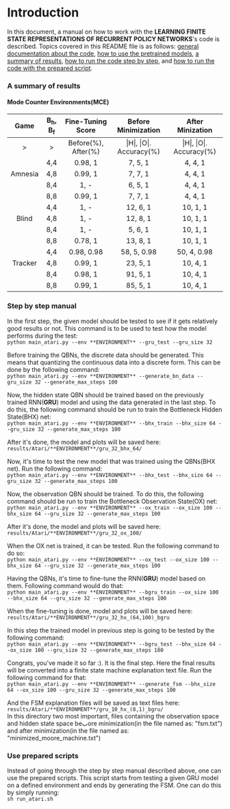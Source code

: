 # Introduction
In this document, a manual on how to work with the **LEARNING FINITE STATE REPRESENTATIONS OF RECURRENT POLICY NETWORKS**'s code is described.
Topics covered in this README file is as follows: [general documentation about the code](), [how to use the pretrained models](), [a summary of results](), [how to run the code step by step](#step-by-step-manual), and [how to run the code with the prepared script](#use-prepared-scripts).

### A summary of results
#### Mode Counter Environments(MCE)

|   Game	|   B<sub>h</sub>, B<sub>f</sub>    |   Fine-Tuning Score |  Before Minimization	|   After Minization    |
|:---------:|:---------------------------------:|:-------------------:|:-----------------------:|:---------------------:|
|   >       | >                                 |  Before(%), After(%)|&#124;H&#124;, &#124;O&#124;. Accuracy(%)| &#124;H&#124;, &#124;O&#124;. Accuracy(%)|
|   	|   4,4	|  0.98, 1 |    7, 5, 1 |  4, 4, 1 	|
|   Amnesia	|   4,8	|  0.99, 1 	|   7, 7, 1	|  4, 4, 1 	|
|   	|   8,4	|   1, -	|   6, 5, 1	|  4, 4, 1 	|
|   	|   8,8	|   0.99, 1	|   7, 7, 1	|  4, 4, 1 	|
|   	|   4,4	|  1, - 	|   12, 6, 1|  10, 1, 1	|
|   Blind	|   4,8	|  1, - 	|   12, 8, 1|  10, 1, 1	|
|   	|   8,4	|  1, - 	|   5, 6, 1|   10, 1, 1	|
|   	|   8,8	|  0.78, 1 	|   13, 8, 1|  10, 1, 1	|
|   	|   4,4	|  0.98, 0.98 	|   58, 5, 0.98|  50, 4, 0.98|
|   Tracker	|   4,8	|  0.99, 1 	|   23, 5, 1|   10, 4, 1|
|   	|   8,4	|  0.98, 1 	|   91, 5, 1|   10, 4, 1|
|   	|   8,8	|  0.99, 1 	|   85, 5, 1|   10, 4, 1|





### Step by step manual
In the first step, the given model should be tested to see if it gets relatively good results or not. This command is to be used to test how the model performs during the test:
<br/>`python main_atari.py --env **ENVIRONMENT** --gru_test --gru_size 32`

Before training the QBNs, the discrete data should be generated. This means that quantizing the continuous data into a discrete form. This can be done by the following command:
<br/>`python main_atari.py --env **ENVIRONMENT** --generate_bn_data --gru_size 32 --generate_max_steps 100`

Now, the hidden state QBN should be trained based on the previously trained RNN(**GRU**) model and using the data generated in the last step. To do this, the following command should be run to train the Bottleneck Hidden State(BHX) net:
<br/>`python main_atari.py --env **ENVIRONMENT** --bhx_train --bhx_size 64 --gru_size 32 --generate_max_steps 100`

After it's done, the model and plots will be saved here:
<br/>`results/Atari/**ENVIRONMENT**/gru_32_bhx_64/`

Now, it's time to test the new model that was trained using the QBNs(BHX net). Run the following command:
<br/>`python main_atari.py --env **ENVIRONMENT** --bhx_test --bhx_size 64 --gru_size 32 --generate_max_steps 100`

Now, the observation QBN should be trained. To do this, the following command should be run to train the Bottleneck Observation State(OX) net:
<br/>`python main_atari.py --env **ENVIRONMENT** --ox_train --ox_size 100 --bhx_size 64 --gru_size 32 --generate_max_steps 100`

After it's done, the model and plots will be saved here:
<br/>`results/Atari/**ENVIRONMENT**/gru_32_ox_100/`

When the OX net is trained, it can be tested. Run the following command to do so:
<br/>`python main_atari.py --env **ENVIRONMENT** --ox_test --ox_size 100 --bhx_size 64 --gru_size 32 --generate_max_steps 100`

Having the QBNs, it's time to fine-tune the RNN(**GRU**) model based on them. Following command would do that:
<br/>`python main_atari.py --env **ENVIRONMENT** --bgru_train --ox_size 100 --bhx_size 64 --gru_size 32 --generate_max_steps 100`

When the fine-tuning is done, model and plots will be saved here:
<br/>`results/Atari/**ENVIRONMENT**/gru_32_hx_(64,100)_bgru`

In this step the trained model in previous step is going to be tested by the following command:
<br/>`python main_atari.py --env **ENVIRONMENT** --bgru_test --bhx_size 64 --ox_size 100 --gru_size 32 --generate_max_steps 100`

Congrats, you've made it so far :). It is the final step. Here the final results will be converted into a finite state machine explanation text file. Run the following command for that:
<br/>`python main_atari.py --env **ENVIRONMENT** --generate_fsm --bhx_size 64 --ox_size 100 --gru_size 32 --generate_max_steps 100`

And the FSM explanation files will be saved as text files here:
<br/>`results/Atari/**ENVIRONMENT**/gru_10_hx_(8,1)_bgru/`
<br/>In this directory two most important, files containing the observation space and hidden state space beبore minimization(in the file named as: "fsm.txt") and after minimization(in the file named as: "minimized_moore_machine.txt")


### Use prepared scripts

Instead of going through the step by step manual described above, one can use the prepared scripts. This script starts from testing a given GRU model on a defined environment and ends by generating the FSM. One can do this by simply running:
<br/>`sh run_atari.sh` 
